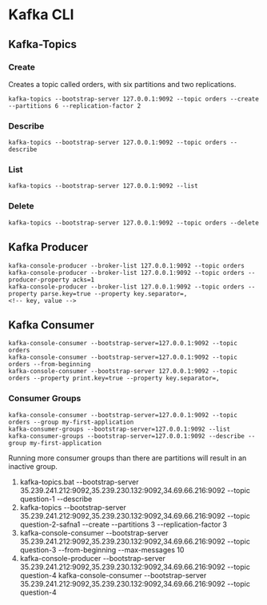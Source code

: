 # Kafka CLI

## Kafka-Topics

### Create

Creates a topic called orders, with six partitions and two replications.

```
kafka-topics --bootstrap-server 127.0.0.1:9092 --topic orders --create --partitions 6 --replication-factor 2
```

### Describe

```
kafka-topics --bootstrap-server 127.0.0.1:9092 --topic orders --describe

```

### List

```
kafka-topics --bootstrap-server 127.0.0.1:9092 --list
```

### Delete

```
kafka-topics --bootstrap-server 127.0.0.1:9092 --topic orders --delete
```

## Kafka Producer

```
kafka-console-producer --broker-list 127.0.0.1:9092 --topic orders
kafka-console-producer --broker-list 127.0.0.1:9092 --topic orders --producer-property acks=1
kafka-console-producer --broker-list 127.0.0.1:9092 --topic orders --property parse.key=true --property key.separator=,
<!-- key, value -->
```

## Kafka Consumer

```
kafka-console-consumer --bootstrap-server=127.0.0.1:9092 --topic orders
kafka-console-consumer --bootstrap-server=127.0.0.1:9092 --topic orders --from-beginning
kafka-console-consumer --bootstrap-server 127.0.0.1:9092 --topic orders --property print.key=true --property key.separator=,
```

### Consumer Groups

```
kafka-console-consumer --bootstrap-server=127.0.0.1:9092 --topic orders --group my-first-application
kafka-consumer-groups --bootstrap-server=127.0.0.1:9092 --list
kafka-consumer-groups --bootstrap-server=127.0.0.1:9092 --describe --group my-first-application
```

Running more consumer groups than there are partitions will result in an inactive group.

1. kafka-topics.bat --bootstrap-server 35.239.241.212:9092,35.239.230.132:9092,34.69.66.216:9092 --topic question-1 --describe
2. kafka-topics --bootstrap-server 35.239.241.212:9092,35.239.230.132:9092,34.69.66.216:9092 --topic question-2-safna1 --create --partitions 3 --replication-factor 3   
3. kafka-console-consumer --bootstrap-server 35.239.241.212:9092,35.239.230.132:9092,34.69.66.216:9092 --topic question-3 --from-beginning --max-messages 10
4. kafka-console-producer --bootstrap-server 35.239.241.212:9092,35.239.230.132:9092,34.69.66.216:9092 --topic question-4
   kafka-console-consumer --bootstrap-server 35.239.241.212:9092,35.239.230.132:9092,34.69.66.216:9092 --topic question-4
